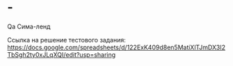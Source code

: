 # -
Qa  Сима-ленд
 
Ссылка на решение тестового  задания:
https://docs.google.com/spreadsheets/d/122ExK409d8en5MatiXlTJmDX3I2TbSgh2ty0xJLqXQI/edit?usp=sharing


